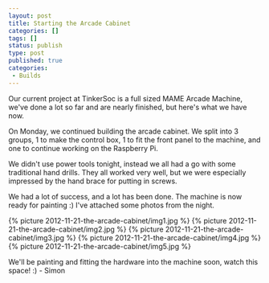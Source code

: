 ```yaml
---
layout: post
title: Starting the Arcade Cabinet
categories: []
tags: []
status: publish
type: post
published: true
categories:
 - Builds
---
```

Our current project at TinkerSoc is a full sized MAME Arcade Machine, we've
done a lot so far and are nearly finished, but here's what we have now.

On Monday, we continued building the arcade cabinet. We split into 3 groups, 1
to make the control box, 1 to fit the front panel to the machine, and one to
continue working on the Raspberry Pi.

We didn't use power tools tonight, instead we all had a go with some
traditional hand drills. They all worked very well, but we were especially
impressed by the hand brace for putting in screws.

We had a lot of success, and a lot has been done. The machine is now ready for
painting :) I've attached some photos from the night.

{% picture 2012-11-21-the-arcade-cabinet/img1.jpg %}
{% picture 2012-11-21-the-arcade-cabinet/img2.jpg %}
{% picture 2012-11-21-the-arcade-cabinet/img3.jpg %}
{% picture 2012-11-21-the-arcade-cabinet/img4.jpg %}
{% picture 2012-11-21-the-arcade-cabinet/img5.jpg %}

We'll be painting and fitting the hardware into the machine soon, watch this
space! :)
- Simon
